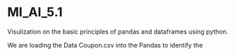 # MI_AI_5.1
Visulization on the basic principles of pandas and dataframes using python.

We are loading the Data Coupon.csv into the Pandas to identify the 
